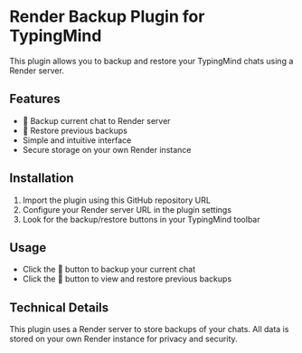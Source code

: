 # Render Backup Plugin for TypingMind

This plugin allows you to backup and restore your TypingMind chats using a Render server.

## Features

- 💾 Backup current chat to Render server
- 📂 Restore previous backups
- Simple and intuitive interface
- Secure storage on your own Render instance

## Installation

1. Import the plugin using this GitHub repository URL
2. Configure your Render server URL in the plugin settings
3. Look for the backup/restore buttons in your TypingMind toolbar

## Usage

- Click the 💾 button to backup your current chat
- Click the 📂 button to view and restore previous backups

## Technical Details

This plugin uses a Render server to store backups of your chats. All data is stored on your own Render instance for privacy and security.
